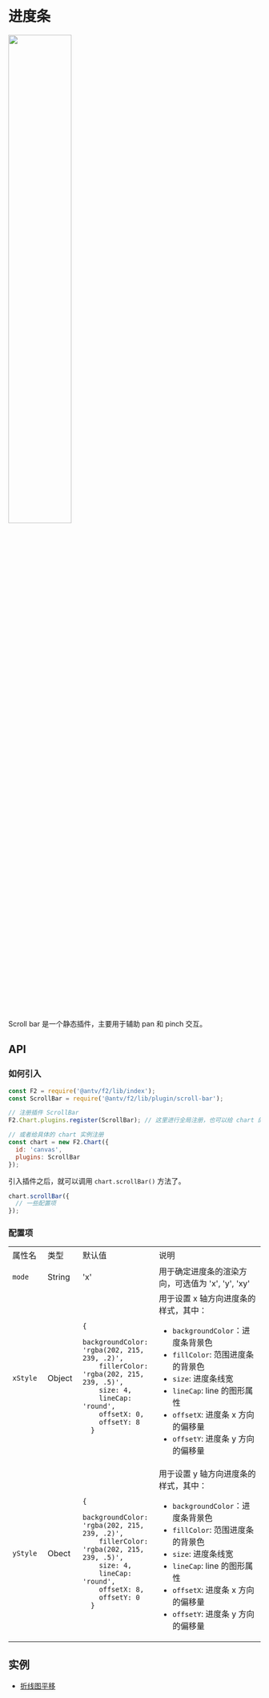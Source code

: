 <!--
index: 12
title: ScrollBar
resource:
  jsFiles:
    - ${url.f2}
-->

# 进度条

<img src="https://gw.alipayobjects.com/zos/rmsportal/eQcMeCRSfQoOTRhBhxVZ.png" style="width: 50%" />

Scroll bar 是一个静态插件，主要用于辅助 pan 和 pinch 交互。

## API

### 如何引入

```js
const F2 = require('@antv/f2/lib/index');
const ScrollBar = require('@antv/f2/lib/plugin/scroll-bar');

// 注册插件 ScrollBar
F2.Chart.plugins.register(ScrollBar); // 这里进行全局注册，也可以给 chart 的实例注册

// 或者给具体的 chart 实例注册
const chart = new F2.Chart({
  id: 'canvas',
  plugins: ScrollBar
});
```

引入插件之后，就可以调用 `chart.scrollBar()` 方法了。

```js
chart.scrollBar({
  // 一些配置项
});
```

### 配置项

<div class="bi-table">
  <table>
    <colgroup>
      <col width="111px" />
      <col width="104px" />
      <col width="198px" />
      <col width="443px" />
    </colgroup>
    <tbody>
      <tr height="34px">
        <td rowspan="1" colSpan="1">
          <div data-type="p">属性名</div>
        </td>
        <td rowspan="1" colSpan="1">
          <div data-type="p">类型</div>
        </td>
        <td rowspan="1" colSpan="1">
          <div data-type="p">默认值</div>
        </td>
        <td rowspan="1" colSpan="1">
          <div data-type="p">说明</div>
        </td>
      </tr>
      <tr height="34px">
        <td rowspan="1" colSpan="1">
          <div data-type="p"><code>mode</code> </div>
        </td>
        <td rowspan="1" colSpan="1">
          <div data-type="p">String</div>
        </td>
        <td rowspan="1" colSpan="1">
          <div data-type="p">&#x27;x&#x27; </div>
        </td>
        <td rowspan="1" colSpan="1">
          <div data-type="p">用于确定进度条的渲染方向，可选值为 &#x27;x&#x27;, &#x27;y&#x27;, &#x27;xy&#x27;</div>
        </td>
      </tr>
      <tr height="34px">
        <td rowspan="1" colSpan="1">
          <div data-type="p"><code>xStyle</code> </div>
        </td>
        <td rowspan="1" colSpan="1">
          <div data-type="p">Object</div>
        </td>
        <td rowspan="1" colSpan="1"><pre data-syntax="javascript"><code class="language-javascript">{
    backgroundColor: &#x27;rgba(202, 215, 239, .2)&#x27;,
    fillerColor: &#x27;rgba(202, 215, 239, .5)&#x27;,
    size: 4,
    lineCap: &#x27;round&#x27;,
    offsetX: 0,
    offsetY: 8
  }
</code></pre></td>
        <td rowspan="1" colSpan="1">
          <div data-type="p">用于设置 x 轴方向进度条的样式，其中：</div>
          <div data-type="p"></div>
          <ul data-type="unordered-list">
            <li data-type="list-item" data-list-type="unordered-list">
              <div data-type="p"><code>backgroundColor</code>：进度条背景色</div>
            </li>
            <li data-type="list-item" data-list-type="unordered-list">
              <div data-type="p"><code>fillColor</code>: 范围进度条的背景色</div>
            </li>
            <li data-type="list-item" data-list-type="unordered-list">
              <div data-type="p"><code>size</code>: 进度条线宽</div>
            </li>
            <li data-type="list-item" data-list-type="unordered-list">
              <div data-type="p"><code>lineCap</code>: line 的图形属性</div>
            </li>
            <li data-type="list-item" data-list-type="unordered-list">
              <div data-type="p"><code>offsetX</code>: 进度条 x 方向的偏移量</div>
            </li>
            <li data-type="list-item" data-list-type="unordered-list">
              <div data-type="p"><code>offsetY</code>: 进度条 y 方向的偏移量</div>
            </li>
          </ul>
        </td>
      </tr>
      <tr height="34px">
        <td rowspan="1" colSpan="1">
          <div data-type="p"><code>yStyle</code></div>
        </td>
        <td rowspan="1" colSpan="1">
          <div data-type="p">Obect</div>
        </td>
        <td rowspan="1" colSpan="1"><pre data-syntax="javascript"><code class="language-javascript">{
    backgroundColor: &#x27;rgba(202, 215, 239, .2)&#x27;,
    fillerColor: &#x27;rgba(202, 215, 239, .5)&#x27;,
    size: 4,
    lineCap: &#x27;round&#x27;,
    offsetX: 8,
    offsetY: 0
  }
</code></pre></td>
        <td rowspan="1" colSpan="1">
          <div data-type="p">用于设置 y 轴方向进度条的样式，其中：</div>
          <div data-type="p"></div>
          <ul data-type="unordered-list">
            <li data-type="list-item" data-list-type="unordered-list">
              <div data-type="p"><code>backgroundColor</code>：进度条背景色</div>
            </li>
            <li data-type="list-item" data-list-type="unordered-list">
              <div data-type="p"><code>fillColor</code>: 范围进度条的背景色</div>
            </li>
            <li data-type="list-item" data-list-type="unordered-list">
              <div data-type="p"><code>size</code>: 进度条线宽</div>
            </li>
            <li data-type="list-item" data-list-type="unordered-list">
              <div data-type="p"><code>lineCap</code>: line 的图形属性</div>
            </li>
            <li data-type="list-item" data-list-type="unordered-list">
              <div data-type="p"><code>offsetX</code>: 进度条 x 方向的偏移量</div>
            </li>
            <li data-type="list-item" data-list-type="unordered-list">
              <div data-type="p"><code>offsetY</code>: 进度条 y 方向的偏移量
              </div>
            </li>
          </ul>
        </td>
      </tr>
    </tbody>
  </table>
</div>

## 实例

- [折线图平移](../demo/interaction/pan-for-line-chart.html)
